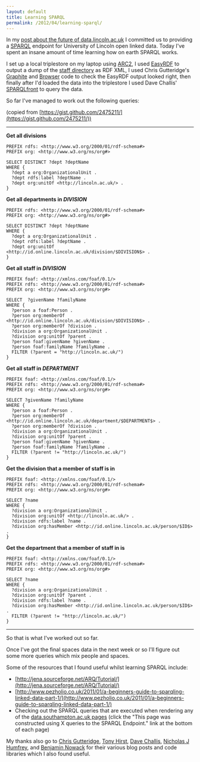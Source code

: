 ```yaml
---
layout: default
title: Learning SPARQL
permalink: /2012/04/learning-sparql/
---
```


In my [post about the future of data.lincoln.ac.uk](http://httpster.org/the-future-of-data-lincoln-ac-uk/) I committed us to providing a [SPARQL](http://en.wikipedia.org/wiki/Sparql) endpoint for University of Lincoln open linked data. Today I've spent an insane amount of time learning how on earth SPARQL works.

I set up a local triplestore on my laptop using [ARC2](https://github.com/semsol/arc2/), I used [EasyRDF](https://github.com/njh/easyrdf) to output a dump of the [staff directory](http://phone.online.lincoln.ac.uk/) as RDF XML, I used Chris Gutteridge's [Graphite](http://graphite.ecs.soton.ac.uk/) and [Browser](http://graphite.ecs.soton.ac.uk/browser/) code to check the EasyRDF output looked right, then finally after I'd loaded the data into the triplestore I used Dave Challis' [SPARQLfront](https://github.com/davechallis/SPARQLfront) to query the data.

So far I've managed to work out the following queries:

(copied from [https://gist.github.com/2475211/](https://gist.github.com/2475211/))

---

**Get all divisions**

	PREFIX rdfs: <http://www.w3.org/2000/01/rdf-schema#>
	PREFIX org: <http://www.w3.org/ns/org#>

	SELECT DISTINCT ?dept ?deptName
	WHERE {
	  ?dept a org:OrganizationalUnit .
	  ?dept rdfs:label ?deptName .
	  ?dept org:unitOf <http://lincoln.ac.uk/> .
	}

**Get all departments in $DIVISION$**

	PREFIX rdfs: <http://www.w3.org/2000/01/rdf-schema#>
	PREFIX org: <http://www.w3.org/ns/org#>

	SELECT DISTINCT ?dept ?deptName
	WHERE {
	  ?dept a org:OrganizationalUnit .
	  ?dept rdfs:label ?deptName .
	  ?dept org:unitOf <http://id.online.lincoln.ac.uk/division/$DIVISION$> .
	}

**Get all staff in $DIVISION$**

	PREFIX foaf: <http://xmlns.com/foaf/0.1/>
	PREFIX rdfs: <http://www.w3.org/2000/01/rdf-schema#>
	PREFIX org: <http://www.w3.org/ns/org#>

	SELECT  ?givenName ?familyName
	WHERE {
	  ?person a foaf:Person .
	  ?person org:memberOf <http://id.online.lincoln.ac.uk/division/$DIVISION$> .
	  ?person org:memberOf ?division .
	  ?division a org:OrganizationalUnit .
	  ?division org:unitOf ?parent .
	  ?person foaf:givenName ?givenName .
	  ?person foaf:familyName ?familyName .
	  FILTER (?parent = "http://lincoln.ac.uk/")
	}

**Get all staff in $DEPARTMENT$**

	PREFIX foaf: <http://xmlns.com/foaf/0.1/>
	PREFIX rdfs: <http://www.w3.org/2000/01/rdf-schema#>
	PREFIX org: <http://www.w3.org/ns/org#>

	SELECT ?givenName ?familyName
	WHERE {
	  ?person a foaf:Person .
	  ?person org:memberOf <http://id.online.lincoln.ac.uk/department/$DEPARTMENT$> .
	  ?person org:memberOf ?division .
	  ?division a org:OrganizationalUnit .
	  ?division org:unitOf ?parent .
	  ?person foaf:givenName ?givenName .
	  ?person foaf:familyName ?familyName .
	  FILTER (?parent != "http://lincoln.ac.uk/")
	}

**Get the division that a member of staff is in**

	PREFIX foaf: <http://xmlns.com/foaf/0.1/>
	PREFIX rdfs: <http://www.w3.org/2000/01/rdf-schema#>
	PREFIX org: <http://www.w3.org/ns/org#>

	SELECT ?name
	WHERE {
	  ?division a org:OrganizationalUnit .
	  ?division org:unitOf <http://lincoln.ac.uk/> .
	  ?division rdfs:label ?name .
	  ?division org:hasMember <http://id.online.lincoln.ac.uk/person/$ID$> .
	}

**Get the department that a member of staff in is**

	PREFIX foaf: <http://xmlns.com/foaf/0.1/>
	PREFIX rdfs: <http://www.w3.org/2000/01/rdf-schema#>
	PREFIX org: <http://www.w3.org/ns/org#>

	SELECT ?name
	WHERE {
	  ?division a org:OrganizationalUnit .
	  ?division org:unitOf ?parent .
	  ?division rdfs:label ?name .
	  ?division org:hasMember <http://id.online.lincoln.ac.uk/person/$ID$> .
	  FILTER (?parent != "http://lincoln.ac.uk/")
	}

---

So that is what I've worked out so far.

Once I've got the final spaces data in the next week or so I'll figure out some more queries which mix people and spaces.

Some of the resources that I found useful whilst learning SPARQL include:

* [http://jena.sourceforge.net/ARQ/Tutorial/](http://jena.sourceforge.net/ARQ/Tutorial/)
* [http://www.pezholio.co.uk/2011/01/a-beginners-guide-to-sparqling-linked-data-part-1/](http://www.pezholio.co.uk/2011/01/a-beginners-guide-to-sparqling-linked-data-part-1/)
* Checking out the SPARQL queries that are executed when rendering any of the [data.southampton.ac.uk pages](http://data.southampton.ac.uk/) (click the "This page was constructed using X queries to the SPARQL Endpoint." link at the bottom of each page)

My thanks also go to [Chris Gutteridge](http://www.ecs.soton.ac.uk/people/cjg), [Tony Hirst](http://ouseful.info), [Dave Challis](https://twitter.com/#!/davechallis), [Nicholas J Humfrey](http://www.aelius.com/njh/), and [Benjamin Nowack](https://github.com/semsol) for their various blog posts and code libraries which I also found useful.

